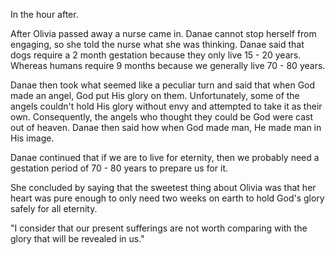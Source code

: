 In the hour after.

After Olivia passed away a nurse came in. Danae cannot stop herself from engaging, so she told the nurse what she was thinking. Danae said that dogs require a 2 month gestation because they only live 15 - 20 years. Whereas humans require 9 months because we generally live 70 - 80 years.

Danae then took what seemed like a peculiar turn and said that when God made an angel, God put His glory on them. Unfortunately, some of the angels couldn't hold His glory without envy and attempted to take it as their own. Consequently, the angels who thought they could be God were cast out of heaven. Danae then said how when God made man, He made man in His image.

Danae continued that if we are to live for eternity, then we probably need a gestation period of 70 - 80 years to prepare us for it.

She concluded by saying that the sweetest thing about Olivia was that her heart was pure enough to only need two weeks on earth to hold God's glory safely for all eternity.

"I consider that our present sufferings are not worth comparing with the glory that will be revealed in us."
